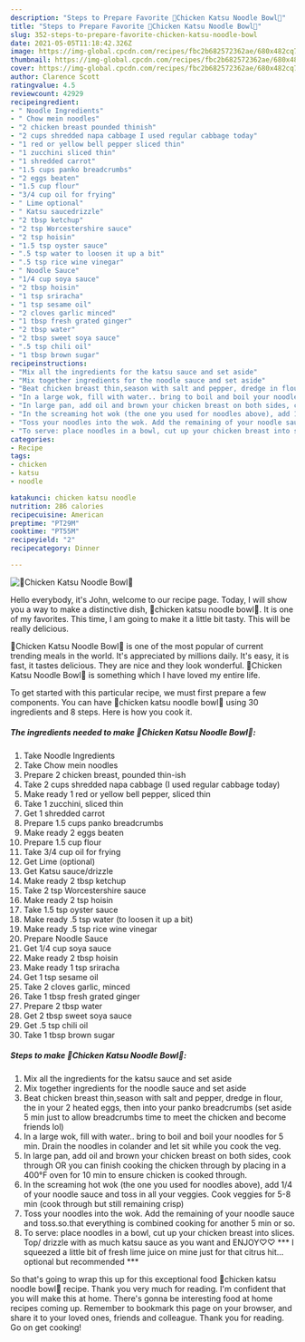 ```yaml
---
description: "Steps to Prepare Favorite 🤙Chicken Katsu Noodle Bowl🤙"
title: "Steps to Prepare Favorite 🤙Chicken Katsu Noodle Bowl🤙"
slug: 352-steps-to-prepare-favorite-chicken-katsu-noodle-bowl
date: 2021-05-05T11:18:42.326Z
image: https://img-global.cpcdn.com/recipes/fbc2b682572362ae/680x482cq70/chicken-katsu-noodle-bowl-recipe-main-photo.jpg
thumbnail: https://img-global.cpcdn.com/recipes/fbc2b682572362ae/680x482cq70/chicken-katsu-noodle-bowl-recipe-main-photo.jpg
cover: https://img-global.cpcdn.com/recipes/fbc2b682572362ae/680x482cq70/chicken-katsu-noodle-bowl-recipe-main-photo.jpg
author: Clarence Scott
ratingvalue: 4.5
reviewcount: 42929
recipeingredient:
- " Noodle Ingredients"
- " Chow mein noodles"
- "2 chicken breast pounded thinish"
- "2 cups shredded napa cabbage I used regular cabbage today"
- "1 red or yellow bell pepper sliced thin"
- "1 zucchini sliced thin"
- "1 shredded carrot"
- "1.5 cups panko breadcrumbs"
- "2 eggs beaten"
- "1.5 cup flour"
- "3/4 cup oil for frying"
- " Lime optional"
- " Katsu saucedrizzle"
- "2 tbsp ketchup"
- "2 tsp Worcestershire sauce"
- "2 tsp hoisin"
- "1.5 tsp oyster sauce"
- ".5 tsp water to loosen it up a bit"
- ".5 tsp rice wine vinegar"
- " Noodle Sauce"
- "1/4 cup soya sauce"
- "2 tbsp hoisin"
- "1 tsp sriracha"
- "1 tsp sesame oil"
- "2 cloves garlic minced"
- "1 tbsp fresh grated ginger"
- "2 tbsp water"
- "2 tbsp sweet soya sauce"
- ".5 tsp chili oil"
- "1 tbsp brown sugar"
recipeinstructions:
- "Mix all the ingredients for the katsu sauce and set aside"
- "Mix together ingredients for the noodle sauce and set aside"
- "Beat chicken breast thin,season with salt and pepper, dredge in flour, the in your 2 heated eggs, then into your panko breadcrumbs (set aside 5 min just to allow breadcrumbs time to meet the chicken and become friends lol)"
- "In a large wok, fill with water.. bring to boil and boil your noodles for 5 min. Drain the noodles in colander and let sit while you cook the veg."
- "In large pan, add oil and brown your chicken breast on both sides, cook through OR you can finish cooking the chicken through by placing in a 400°F oven for 10 min to ensure chicken is cooked through."
- "In the screaming hot wok (the one you used for noodles above), add 1/4 of your noodle sauce and toss in all your veggies. Cook veggies for 5-8 min (cook through but still remaining crisp)"
- "Toss your noodles into the wok. Add the remaining of your noodle sauce and toss.so.that everything is combined cooking for another 5 min or so."
- "To serve: place noodles in a bowl, cut up your chicken breast into slices. Top/ drizzle with as much katsu sauce as you want and ENJOY♡♡ *** I squeezed a little bit of fresh lime juice on mine just for that citrus hit... optional but recommended ***"
categories:
- Recipe
tags:
- chicken
- katsu
- noodle

katakunci: chicken katsu noodle 
nutrition: 286 calories
recipecuisine: American
preptime: "PT29M"
cooktime: "PT55M"
recipeyield: "2"
recipecategory: Dinner

---
```



![🤙Chicken Katsu Noodle Bowl🤙](https://img-global.cpcdn.com/recipes/fbc2b682572362ae/680x482cq70/chicken-katsu-noodle-bowl-recipe-main-photo.jpg)

Hello everybody, it's John, welcome to our recipe page. Today, I will show you a way to make a distinctive dish, 🤙chicken katsu noodle bowl🤙. It is one of my favorites. This time, I am going to make it a little bit tasty. This will be really delicious.

🤙Chicken Katsu Noodle Bowl🤙 is one of the most popular of current trending meals in the world. It's appreciated by millions daily. It's easy, it is fast, it tastes delicious. They are nice and they look wonderful. 🤙Chicken Katsu Noodle Bowl🤙 is something which I have loved my entire life.




To get started with this particular recipe, we must first prepare a few components. You can have 🤙chicken katsu noodle bowl🤙 using 30 ingredients and 8 steps. Here is how you cook it.

<!--inarticleads1-->

##### The ingredients needed to make 🤙Chicken Katsu Noodle Bowl🤙:

1. Take  Noodle Ingredients
1. Take  Chow mein noodles
1. Prepare 2 chicken breast, pounded thin-ish
1. Take 2 cups shredded napa cabbage (I used regular cabbage today)
1. Make ready 1 red or yellow bell pepper, sliced thin
1. Take 1 zucchini, sliced thin
1. Get 1 shredded carrot
1. Prepare 1.5 cups panko breadcrumbs
1. Make ready 2 eggs beaten
1. Prepare 1.5 cup flour
1. Take 3/4 cup oil for frying
1. Get  Lime (optional)
1. Get  Katsu sauce/drizzle
1. Make ready 2 tbsp ketchup
1. Take 2 tsp Worcestershire sauce
1. Make ready 2 tsp hoisin
1. Take 1.5 tsp oyster sauce
1. Make ready .5 tsp water (to loosen it up a bit)
1. Make ready .5 tsp rice wine vinegar
1. Prepare  Noodle Sauce
1. Get 1/4 cup soya sauce
1. Make ready 2 tbsp hoisin
1. Make ready 1 tsp sriracha
1. Get 1 tsp sesame oil
1. Take 2 cloves garlic, minced
1. Take 1 tbsp fresh grated ginger
1. Prepare 2 tbsp water
1. Get 2 tbsp sweet soya sauce
1. Get .5 tsp chili oil
1. Take 1 tbsp brown sugar




<!--inarticleads2-->

##### Steps to make 🤙Chicken Katsu Noodle Bowl🤙:

1. Mix all the ingredients for the katsu sauce and set aside
1. Mix together ingredients for the noodle sauce and set aside
1. Beat chicken breast thin,season with salt and pepper, dredge in flour, the in your 2 heated eggs, then into your panko breadcrumbs (set aside 5 min just to allow breadcrumbs time to meet the chicken and become friends lol)
1. In a large wok, fill with water.. bring to boil and boil your noodles for 5 min. Drain the noodles in colander and let sit while you cook the veg.
1. In large pan, add oil and brown your chicken breast on both sides, cook through OR you can finish cooking the chicken through by placing in a 400°F oven for 10 min to ensure chicken is cooked through.
1. In the screaming hot wok (the one you used for noodles above), add 1/4 of your noodle sauce and toss in all your veggies. Cook veggies for 5-8 min (cook through but still remaining crisp)
1. Toss your noodles into the wok. Add the remaining of your noodle sauce and toss.so.that everything is combined cooking for another 5 min or so.
1. To serve: place noodles in a bowl, cut up your chicken breast into slices. Top/ drizzle with as much katsu sauce as you want and ENJOY♡♡ *** I squeezed a little bit of fresh lime juice on mine just for that citrus hit... optional but recommended ***




So that's going to wrap this up for this exceptional food 🤙chicken katsu noodle bowl🤙 recipe. Thank you very much for reading. I'm confident that you will make this at home. There's gonna be interesting food at home recipes coming up. Remember to bookmark this page on your browser, and share it to your loved ones, friends and colleague. Thank you for reading. Go on get cooking!
